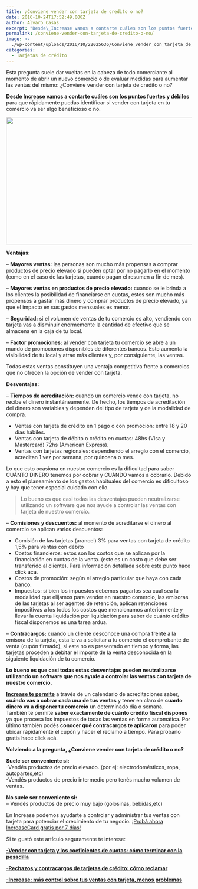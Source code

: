 ```yaml
---
title: ¿Conviene vender con tarjeta de credito o no?
date: 2016-10-24T17:52:49.000Z
author: Alvaro Casas
excerpt: "Desde\_Increase vamos a contarte cuáles son los puntos fuertes y débiles para que rápidamente puedas identificar si vender con tarjeta en tu comercio va ser algo beneficioso o no"
permalink: /conviene-vender-con-tarjeta-de-credito-o-no/
image: >-
  ./wp-content/uploads/2016/10/22025636/Conviene_vender_con_tarjeta_de_cr%C3%A9dito_o_no.jpg
categories:
  - Tarjetas de crédito
---
```

Esta pregunta suele dar vueltas en la cabeza de todo comerciante al momento de abrir un nuevo comercio o de evaluar medidas para aumentar las ventas del mismo: ¿Conviene vender con tarjeta de crédito o no?

**Desde [Increase](https://goo.gl/wcxLms) vamos a contarte cuáles son los puntos fuertes y débiles** para que rápidamente puedas identificar si vender con tarjeta en tu comercio va ser algo beneficioso o no.

[<img class="aligncenter wp-image-2937 size-full" src="https://d1nzec96y7u1ro.cloudfront.net/wp-content/uploads/2018/02/04133256/Banner.png" alt="" width="1001" height="345" srcset="https://d1nzec96y7u1ro.cloudfront.net/wp-content/uploads/2018/02/04133256/Banner.png 1001w, https://d1nzec96y7u1ro.cloudfront.net/wp-content/uploads/2018/02/04133256/Banner-300x103.png 300w, https://d1nzec96y7u1ro.cloudfront.net/wp-content/uploads/2018/02/04133256/Banner-768x265.png 768w" sizes="(max-width: 1001px) 100vw, 1001px" />](https://goo.gl/wcxLms)

**Ventajas:**

&#8211; **Mayores ventas:** las personas son mucho más propensas a comprar productos de precio elevado si pueden optar por no pagarlo en el momento (como en el caso de las tarjetas, cuando pagan el resumen a fin de mes).

&#8211; **Mayores ventas en productos de precio elevado:** cuando se le brinda a los clientes la posibilidad de financiarse en cuotas, estos son mucho más propensos a gastar más dinero y comprar productos de precio elevado, ya que el impacto en sus gastos mensuales es menor.

&#8211; **Seguridad:** si el volumen de ventas de tu comercio es alto, vendiendo con tarjeta vas a disminuir enormemente la cantidad de efectivo que se almacena en la caja de tu local.

&#8211; **Factor promociones:** al vender con tarjeta tu comercio se abre a un mundo de promociones disponibles de diferentes bancos. Esto aumenta la visibilidad de tu local y atrae más clientes y, por consiguiente, las ventas.

Todas estas ventas constituyen una ventaja competitiva frente a comercios que no ofrecen la opción de vender con tarjeta.

**Desventajas:**

&#8211; **Tiempos de acreditación:** cuando un comercio vende con tarjeta, no recibe el dinero instantáneamente. De hecho, los tiempos de acreditación del dinero son variables y dependen del tipo de tarjeta y de la modalidad de compra.

  * Ventas con tarjeta de crédito en 1 pago o con promoción: entre 18 y 20 días hábiles.
  * Ventas con tarjeta de débito o crédito en cuotas: 48hs (Visa y Mastercard) 72hs (American Express).
  * Ventas con tarjetas regionales: dependiendo el arreglo con el comercio, acreditan 1 vez por semana, por quincena o mes.

Lo que esto ocasiona en nuestro comercio es la dificultad para saber CUÁNTO DINERO tenemos por cobrar y CUÁNDO vamos a cobrarlo. Debido a esto el planeamiento de los gastos habituales del comercio es dificultoso y hay que tener especial cuidado con ello.

> Lo bueno es que casi todas las desventajas pueden neutralizarse utilizando un software que nos ayude a controlar las ventas con tarjeta de nuestro comercio.

&#8211; **Comisiones y descuentos:** al momento de acreditarse el dinero al comercio se aplican varios descuentos:

  * Comisión de las tarjetas (arancel) 3% para ventas con tarjeta de crédito 1,5% para ventas con débito
  * Costos financieros: estos son los costos que se aplican por la financiación en cuotas de la venta. (este es un costo que debe ser transferido al cliente). Para información detallada sobre este punto hace click aca.
  * Costos de promoción: según el arreglo particular que haya con cada banco.
  * Impuestos: si bien los impuestos debemos pagarlos sea cual sea la modalidad que elijamos para vender en nuestro comercio, las emisoras de las tarjetas al ser agentes de retención, aplican retenciones impositivas a los todos los costos que mencionamos anteriormente y llevar la cuenta liquidación por liquidación para saber de cuánto crédito fiscal disponemos es una tarea ardua.

&#8211; **Contracargos:** cuando un cliente desconoce una compra frente a la emisora de la tarjeta, esta le va a solicitar a tu comercio el comprobante de venta (cupón firmado), si este no es presentado en tiempo y forma, las tarjetas proceden a debitar el importe de la venta desconocida en la siguiente liquidación de tu comercio.

**Lo bueno es que casi todas estas desventajas pueden neutralizarse utilizando un software que nos ayude a controlar las ventas con tarjeta de nuestro comercio.**

**[Increase te permite](https://goo.gl/wcxLms)** a través de un calendario de acreditaciones saber, **cuándo vas a cobrar cada una de tus ventas** y tener en claro de **cuanto dinero va a disponer tu comercio** un determinado día o semana.  
También te permite **saber exactamente de cuánto crédito fiscal dispones** ya que procesa los impuestos de todas las ventas en forma automática. Por último también podés **conocer qué contracargos te aplicaron** para poder ubicar rápidamente el cupón y hacer el reclamo a tiempo. Para probarlo gratis hace click acá.

**Volviendo a la pregunta, ¿Conviene vender con tarjeta de crédito o no?**

**Suele ser conveniente si:**  
-Vendés productos de precio elevado. (por ej: electrodomésticos, ropa, autopartes,etc)  
-Vendés productos de precio intermedio pero tenés mucho volumen de ventas.

**No suele ser conveniente si:**  
&#8211; Vendés productos de precio muy bajo (golosinas, bebidas,etc)

En Increase podemos ayudarte a controlar y administrar tus ventas con tarjeta para potenciar el crecimiento de tu negocio. [¡Probá ahora IncreaseCard gratis por 7 días!](https://goo.gl/wcxLms)

Si te gustó este artículo seguramente te interese:

**<a href="https://www.increasecard.com/vender-con-tarjeta-y-los-coeficientes-de-cuotas-como-terminar-con-la-pesadilla/" target="_blank" rel="noopener">-Vender con tarjeta y los coeficientes de cuotas: cómo terminar con la pesadilla</a>**

**<a href="https://www.increasecard.com/rechazos-y-contracargos-de-tarjeta-de-credito-como-reclamar/" target="_blank" rel="noopener">-Rechazos y contracargos de tarjetas de crédito: cómo reclamar</a>**

**<a href="https://increasecard.com/increase-2-0-mas-control-sobre-tus-ventas-con-tarjeta-menos-problemas/" target="_blank" rel="noopener">-Increase: más control sobre tus ventas con tarjeta, menos problemas</a>**
